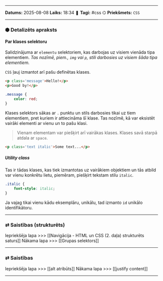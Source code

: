 ___

**Datums:** 2025-08-08
**Laiks:** 18:34
❚ **Tagi:** #css 
⌬ **Priekšmets:**  `CSS`

---
### ⬢ Detalizēts apraksts
#### Par klases selektoru

Salidzinājuma ar `elementu` selektoriem, kas darbojas uz visiem vienāda tipa elementiem.
*Tas nozīmē, piem., `img` vai `p`, stili darbosies uz visiem šāda tipa elementiem.*

`CSS` ļauj izmantot arī pašu definētas klases.

```html
<p class='message'>Hello!</p>
<p>Good by!</p>
```

```css
.message {
	color: red;
}
```

Klases selektors sākas ar `.` punktu un stils darbosies tikai uz tiem elementiem, pret kuriem ir attiecināma šī klase. Tas nozīmē, kā var eksistēt vairāki elementi ar vienu un to pašu klasi.

> Vienam elementam var piešķirt arī vairākas klases. Klases savā starpā atdala ar `space`.

```html
<p class='text italic'>Some text...</p>
```

##### Utility class

Tas ir tādas klases, kas tiek izmantotas uz vairākiem objektiem un tās atbild var vienu konkrētu lietu, piemēram, piešķirt tekstam stilu `italic`.

```css
.italic {
	font-style: italic;
}
```

Ja vajag tikai vienu kādu eksemplāru, unikālu, tad izmanto `id` unikālo identifikātoru.

---
### ⇄ Saistības (strukturēts)

Iepriekšēja lapa >>> [[Navigācija - HTML un CSS (2. daļa) strukturēts saturs]]
Nākama lapa >>> [[Grupas selektors]]

---
### ⇄ Saistības

Iepriekšēja lapa >>> [[alt atribūts]]
Nākama lapa >>> [[justify content]]

---